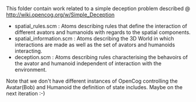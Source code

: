 This folder contain work related to a simple deception problem described @
http://wiki.opencog.org/w/Simple_Deception

- spatial_rules.scm : Atoms describing rules that define the interaction of 
    different avators and humanoids with regards to the spatial components.
- spatial_information.scm : Atoms describing the 3D World in which interactions
    are made as well as the set of avators and humanoids interacting.
- deception.scm : Atoms describing rules characterising the behavoirs of the
    avator and humanoid independent of interaction with the environment.

Note that we don't have different instances of OpenCog controlling the Avatar(Bob) and
Humanoid the definition of state includes. Maybe on the next iteration :-)

